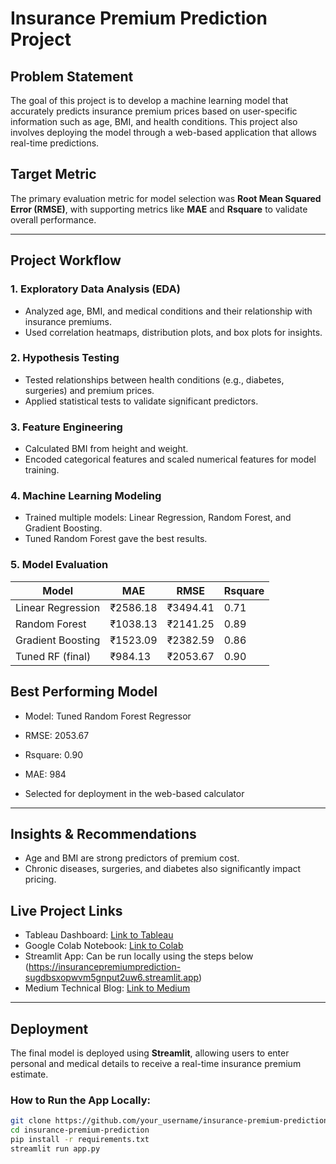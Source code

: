 # Insurance Premium Prediction Project

## Problem Statement

The goal of this project is to develop a machine learning model that accurately predicts insurance premium prices based on user-specific information such as age, BMI, and health conditions. This project also involves deploying the model through a web-based application that allows real-time predictions.

## Target Metric

The primary evaluation metric for model selection was **Root Mean Squared Error (RMSE)**, with supporting metrics like **MAE** and **Rsquare** to validate overall performance.

---

## Project Workflow

### 1. Exploratory Data Analysis (EDA)
- Analyzed age, BMI, and medical conditions and their relationship with insurance premiums.
- Used correlation heatmaps, distribution plots, and box plots for insights.

### 2. Hypothesis Testing
- Tested relationships between health conditions (e.g., diabetes, surgeries) and premium prices.
- Applied statistical tests to validate significant predictors.

### 3. Feature Engineering
- Calculated BMI from height and weight.
- Encoded categorical features and scaled numerical features for model training.

### 4. Machine Learning Modeling
- Trained multiple models: Linear Regression, Random Forest, and Gradient Boosting.
- Tuned Random Forest gave the best results.

### 5. Model Evaluation

| Model             | MAE      | RMSE     |Rsquare|
|-------------------|--------- |----------|-------|
| Linear Regression | ₹2586.18 | ₹3494.41 | 0.71  |
| Random Forest     | ₹1038.13 | ₹2141.25 | 0.89  |
| Gradient Boosting | ₹1523.09 | ₹2382.59 | 0.86  |
| Tuned RF (final)  | ₹984.13  | ₹2053.67 | 0.90  |


## Best Performing Model

- Model:	Tuned Random Forest Regressor  
- RMSE: 	2053.67  
- Rsquare:	0.90
- MAE:		984


- Selected for deployment in the web-based calculator

---

## Insights & Recommendations

- Age and BMI are strong predictors of premium cost.
- Chronic diseases, surgeries, and diabetes also significantly impact pricing.



## Live Project Links

- Tableau Dashboard: [Link to Tableau](https://public.tableau.com/views/MedicalInsurancePremiumAnalysis_17469490918310/Dashboard2-PremiumPricing?:language=en-US&:sid=&:redirect=auth&:display_count=n&:origin=viz_share_link)  
- Google Colab Notebook: [Link to Colab](https://colab.research.google.com/drive/1OKnvltVOXv9tVCdHsW45PjS4TXWgjON-?usp=sharing)  
- Streamlit App: Can be run locally using the steps below (https://insurancepremiumprediction-sugdbsxopwvm5gnput2uw6.streamlit.app)
- Medium Technical Blog: [Link to Medium](https://medium.com/@saisantosh24898/predicting-insurance-premiums-using-machine-learning-a-complete-technical-journey-953137f1e348)


---

## Deployment

The final model is deployed using **Streamlit**, allowing users to enter personal and medical details to receive a real-time insurance premium estimate.

### How to Run the App Locally:

```bash
git clone https://github.com/your_username/insurance-premium-prediction.git
cd insurance-premium-prediction
pip install -r requirements.txt
streamlit run app.py



